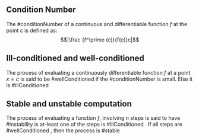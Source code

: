 
## Condition Number

The #conditionNumber of a continuous and differentiable function $f$ at the point $c$ is defined as:
$$|\frac {f^\prime (c)}{f(c)}c|$$

## Ill-conditioned and well-conditioned

The process of evaluating a continuously differentiable function $f$ at a point $x = c$ is said to be #wellConditioned if the #conditionNumber is small. Else it is #illConditioned


## Stable and unstable computation

The process of evaluating a function $f$, involving $n$ steps is said to have #instability is at-least one of the steps is #illConditioned . If all steps are #wellConditioned , then the process is #stable
